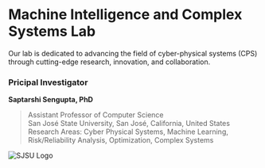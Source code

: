 # Machine Intelligence and Complex Systems Lab

Our lab is dedicated to advancing the field of cyber-physical systems (CPS) through cutting-edge research, innovation, and collaboration.

### Pricipal Investigator
**Saptarshi Sengupta, PhD**
> Assistant Professor of Computer Science <br/>
> San José State University, San José, California, United States <br/>
> Research Areas: Cyber Physical Systems, Machine Learning, Risk/Reliability Analysis, Optimization, Complex Systems


![SJSU Logo](https://github.com/micosyslab/micosyslab/assets/128536366/30b04f52-fb29-435a-9318-3dbf504e2ffe)

